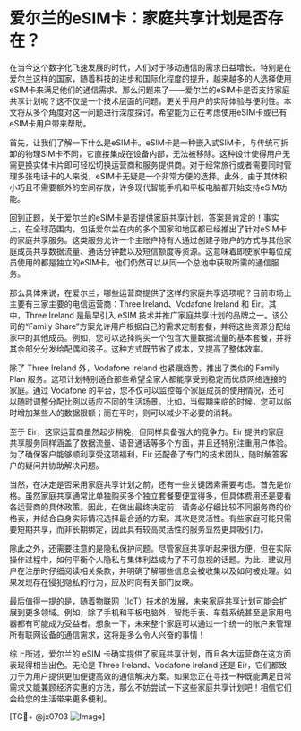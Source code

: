 # 爱尔兰的eSIM卡：家庭共享计划是否存在？

在当今这个数字化飞速发展的时代，人们对于移动通信的需求日益增长。特别是在爱尔兰这样的国家，随着科技的进步和国际化程度的提升，越来越多的人选择使用eSIM卡来满足他们的通信需求。那么问题来了——爱尔兰的eSIM卡是否支持家庭共享计划呢？这不仅是一个技术层面的问题，更关乎用户的实际体验与便利性。本文将从多个角度对这一问题进行深度探讨，希望能为正在考虑使用eSIM卡或已有eSIM卡用户带来帮助。

首先，让我们了解一下什么是eSIM卡。eSIM卡是一种嵌入式SIM卡，与传统可拆卸的物理SIM卡不同，它直接集成在设备内部，无法被移除。这种设计使得用户无需更换实体卡片即可轻松切换运营商和服务提供商。对于经常旅行或者需要同时管理多张电话卡的人来说，eSIM卡无疑是一个非常方便的选择。此外，由于其体积小巧且不需要额外的空间存放，许多现代智能手机和平板电脑都开始支持eSIM功能。

回到正题，关于爱尔兰的eSIM卡是否提供家庭共享计划，答案是肯定的！事实上，在全球范围内，包括爱尔兰在内的多个国家和地区都已经推出了针对eSIM卡的家庭共享服务。这类服务允许一个主账户持有人通过创建子账户的方式与其他家庭成员共享数据流量、通话分钟数以及短信额度等资源。这意味着即使家中每位成员使用的都是独立的eSIM卡，他们仍然可以从同一个总池中获取所需的通信服务。

那么具体来说，在爱尔兰，哪些运营商提供了这样的家庭共享选项呢？目前市场上主要有三家主要的电信运营商：Three Ireland、Vodafone Ireland 和 Eir。其中，Three Ireland 是最早引入 eSIM 技术并推广家庭共享计划的品牌之一。该公司的“Family Share”方案允许用户根据自己的需求定制套餐，并将这些资源分配给家中的其他成员。例如，您可以选择购买一个包含大量数据流量的基本套餐，并将其余部分分发给配偶和孩子。这种方式既节省了成本，又提高了整体效率。

除了 Three Ireland 外，Vodafone Ireland 也紧跟趋势，推出了类似的 Family Plan 服务。这项计划特别适合那些希望全家人都能享受到稳定而优质网络连接的家庭。通过 Vodafone 的平台，您不仅可以监控每个家庭成员的使用情况，还可以随时调整分配比例以适应不同的生活场景。比如，当假期来临的时候，您可以临时增加某些人的数据限额；而在平时，则可以减少不必要的消耗。

至于 Eir，这家运营商虽然起步稍晚，但同样具备强大的竞争力。Eir 提供的家庭共享服务同样涵盖了数据流量、语音通话等多个方面，并且还特别注重用户体验。为了确保客户能够顺利享受这项福利，Eir 还配备了专门的技术团队，随时解答客户的疑问并协助解决问题。

当然，在决定是否采用家庭共享计划之前，还有一些关键因素需要考虑。首先是价格。虽然家庭共享通常比单独购买多个独立套餐要便宜得多，但具体费用还是要看各运营商的具体政策。因此，在做出最终决定前，请务必仔细比较不同服务商的价格表，并结合自身实际情况选择最合适的方案。其次是灵活性。有些家庭可能只需要短期共享，而非长期绑定，因此具有较高灵活性的服务显然更具吸引力。

除此之外，还需要注意的是隐私保护问题。尽管家庭共享听起来很方便，但在实际操作过程中，如何平衡个人隐私与集体利益成为了不可忽视的话题。为此，建议用户在注册时仔细阅读相关条款，并明确了解哪些信息会被收集以及如何被处理。如果发现存在侵犯隐私的行为，应及时向有关部门反映。

最后值得一提的是，随着物联网（IoT）技术的发展，未来家庭共享计划可能会扩展到更多领域。例如，除了手机和平板电脑外，智能手表、车载系统甚至是家用电器都有可能成为受益者。想象一下，未来整个家庭可以通过一个统一的账户来管理所有联网设备的通信需求，这将是多么令人兴奋的事情！

综上所述，爱尔兰的 eSIM 卡确实提供了家庭共享计划，而且各大运营商在这方面表现得相当出色。无论是 Three Ireland、Vodafone Ireland 还是 Eir，它们都致力于为用户提供更加便捷高效的通信解决方案。如果您正在寻找一种既能满足日常需求又能兼顾经济实惠的方法，那么不妨尝试一下这些家庭共享计划吧！相信它们会给您的生活带来更多便利。

[TG💪+ @jx0703 ![Image](https://github.com/user-attachments/assets/dbca1d08-cadb-493c-b0ec-ad6f7a83f270)]